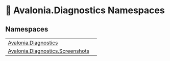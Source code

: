 # 📂 Avalonia.Diagnostics Namespaces






## Namespaces
<table>
<tr>
<td><a href="N_Avalonia_Diagnostics">Avalonia.Diagnostics</a></td>
<td></td>
</tr>
<tr>
<td><a href="N_Avalonia_Diagnostics_Screenshots">Avalonia.Diagnostics.Screenshots</a></td>
<td></td>
</tr>
</table>
